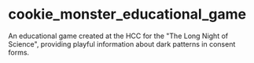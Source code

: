 # cookie_monster_educational_game
An educational game created at the HCC for the "The Long Night of Science", providing playful information about dark patterns in consent forms.
